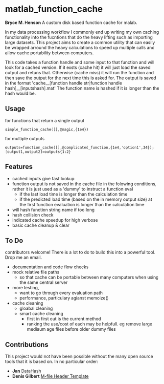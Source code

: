 # matlab_function_cache
**Bryce M. Henson**
A custom disk based function cache for malab.

In my data processing workflow I commonly end up writing my own caching functionality into the fucntions that do the heavy lifting such as importing large datasets. This project aims to create a common utility that can easily be wrapped arround the heavy calculations to speed up multiple calls and allow cache portability between computers.

This code takes a function handle and some input to that function and will look for a cached version. If it exsts (cache hit) it will just load the  saved output and retuns that. Otherwise (cache miss) it will run the function and then save the output for the next time this is asked for. 
The output is saved in the format  'cache__[function handle str|function handle hash]__[inputshash].mat' The function name is hashed if it is longer than the hash would be.

## Usage
for functions that return a single output
```
simple_function_cache([],@magic,{1e4})
```
for multiple outputs
```
outputs=function_cache([],@complicated_function,{1e4,'option1',34});
[output1,output2]=outputs{1:2}
```

## Features
- cached inputs give fast lookup
- function output is not saved in the cache file in the folowing conditions, rather it is just used as a 'dummy' to instruct a function eval
  - if the last load time is longer than the calculation time
  - if the predicted load time (based on the in memory output size) at the first function evaluation is longer than the calculation time
- will hash function string name if too long  
- hash collision check
- indicated cache speedup for high verbose
- basic cache cleanup & clear

## To Do
contributors welcome! There is a lot to do to build this into a powerful tool. Drop me an email. 
- documentation and code flow checks
- mock relative file paths
  - so that cache can be portable between many computers when using the same central server
- more testing, 
  - want to go through every evaluation path
  - performance, particulary agianst memoize()
- cache cleaning
  - gloabal cleaning
  - smart cache cleaning
    - first in first out is the current method
    - ranking the use/cost of each may be helpfull. eg remove large mediaum age files before older dummy files

## Contributions  
This project would not have been possible without the many open source tools that it is based on. In no particular order: 
- **Jan** [DataHash](https://au.mathworks.com/matlabcentral/fileexchange/31272-datahash?focused=8037540&tab=function)
- **Denis Gilbert**    [M-file Header Template](https://au.mathworks.com/matlabcentral/fileexchange/4908-m-file-header-template)
